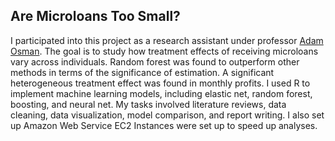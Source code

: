## Are Microloans Too Small?

I participated into this project as a research assistant under professor [Adam Osman](https://www.adam-osman.com/). The goal is to study how treatment effects of receiving microloans vary across individuals. Random forest was found to outperform other methods in terms of the significance of estimation. A significant heterogeneous treatment effect was found in monthly profits. I used R to implement machine learning models, including elastic net, random forest, boosting, and neural net. My tasks involved literature reviews, data cleaning, data visualization, model comparison, and report writing. I also set up Amazon Web Service EC2 Instances were set up to speed up analyses.

